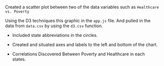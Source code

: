 Created a scatter plot between two of the data variables such as `Healthcare vs. Poverty` 

Using the D3 techniques this graphic in the `app.js` file. And pulled in the data from `data.csv` by using the `d3.csv` function. 

* Included state abbreviations in the circles.

* Created and situated axes and labels to the left and bottom of the chart.
* Correlations Discovered Between Poverty and Healthcare in each states.

